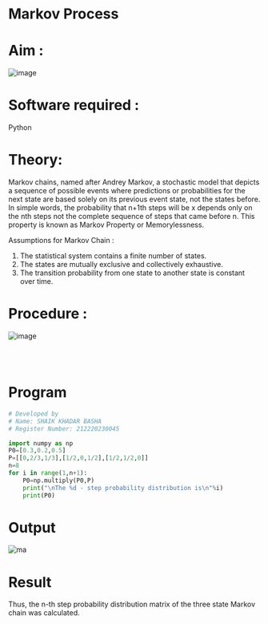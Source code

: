 # Markov Process


# Aim : 

![image](https://user-images.githubusercontent.com/104613195/170176804-7a25305b-c5e3-4b93-8201-8ebbe99765cc.png)

# Software required :  

Python

# Theory:

Markov chains, named after Andrey Markov, a stochastic model that depicts a sequence of possible events where predictions or probabilities for the next state are based solely on its previous event state, not the states before. In simple words, the probability that n+1th steps will be x depends only on the nth steps not the complete sequence of steps that came before n. This property is known as Markov Property or Memorylessness. 

Assumptions for Markov Chain :
1. The statistical system contains a finite number of states.
2. The states are mutually exclusive and collectively exhaustive.
3. The transition probability from one state to another state is constant over time.
# Procedure :

![image](https://user-images.githubusercontent.com/104613195/170175685-c6187523-f268-4a3b-b03d-8bbe62647a57.png)

<br/>
<br/>


# Program
```python
# Developed by
# Name: SHAIK KHADAR BASHA
# Register Number: 212220230045

import numpy as np
P0=[0.3,0.2,0.5]
P=[[0,2/3,1/3],[1/2,0,1/2],[1/2,1/2,0]]
n=8
for i in range(1,n+1):
    P0=np.multiply(P0,P)
    print("\nThe %d - step probability distribution is\n"%i)
    print(P0)
```


# Output
![ma](https://user-images.githubusercontent.com/75235006/171330565-cc1a3610-1efa-4e29-aaac-e8851507e5f5.png)
# Result
Thus, the n-th step probability distribution matrix of the three state Markov chain was calculated.
